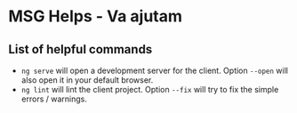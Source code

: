 # MSG Helps - Va ajutam

## List of helpful commands

* `ng serve` will open a development server for the client. Option `--open` will also open it in your default browser.
* `ng lint` will lint the client project. Option `--fix` will try to fix the simple errors / warnings.
